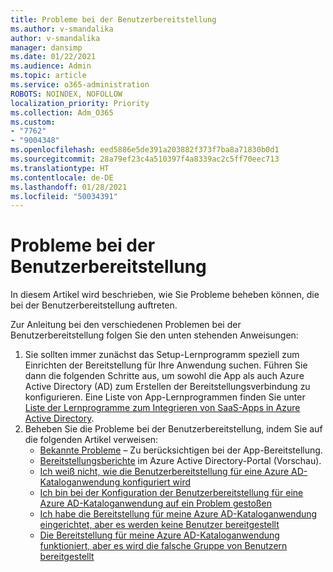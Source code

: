 ```yaml
---
title: Probleme bei der Benutzerbereitstellung
ms.author: v-smandalika
author: v-smandalika
manager: dansimp
ms.date: 01/22/2021
ms.audience: Admin
ms.topic: article
ms.service: o365-administration
ROBOTS: NOINDEX, NOFOLLOW
localization_priority: Priority
ms.collection: Adm_O365
ms.custom:
- "7762"
- "9004348"
ms.openlocfilehash: eed5886e5de391a203882f373f7ba8a71830b0d1
ms.sourcegitcommit: 28a79ef23c4a510397f4a8339ac2c5ff70eec713
ms.translationtype: HT
ms.contentlocale: de-DE
ms.lasthandoff: 01/28/2021
ms.locfileid: "50034391"
---
```

# <a name="user-provisioning-issues"></a>Probleme bei der Benutzerbereitstellung

In diesem Artikel wird beschrieben, wie Sie Probleme beheben können, die bei der Benutzerbereitstellung auftreten.

Zur Anleitung bei den verschiedenen Problemen bei der Benutzerbereitstellung folgen Sie den unten stehenden Anweisungen:

1. Sie sollten immer zunächst das Setup-Lernprogramm speziell zum Einrichten der Bereitstellung für Ihre Anwendung suchen. Führen Sie dann die folgenden Schritte aus, um sowohl die App als auch Azure Active Directory (AD) zum Erstellen der Bereitstellungsverbindung zu konfigurieren. Eine Liste von App-Lernprogrammen finden Sie unter [Liste der Lernprogramme zum Integrieren von SaaS-Apps in Azure Active Directory](https://docs.microsoft.com/azure/active-directory/saas-apps/tutorial-list).
2. Beheben Sie die Probleme bei der Benutzerbereitstellung, indem Sie auf die folgenden Artikel verweisen:
    - [Bekannte Probleme](https://docs.microsoft.com/azure/active-directory/app-provisioning/known-issues) – Zu berücksichtigen bei der App-Bereitstellung.
    - [Bereitstellungsberichte](https://docs.microsoft.com/azure/active-directory/reports-monitoring/concept-provisioning-logs) im Azure Active Directory-Portal (Vorschau).
    - [Ich weiß nicht, wie die Benutzerbereitstellung für eine Azure AD-Kataloganwendung konfiguriert wird](https://docs.microsoft.com/azure/active-directory/app-provisioning/configure-automatic-user-provisioning-portal) 
    - [Ich bin bei der Konfiguration der Benutzerbereitstellung für eine Azure AD-Kataloganwendung auf ein Problem gestoßen](https://docs.microsoft.com/azure/active-directory/app-provisioning/application-provisioning-config-problem) 
    - [Ich habe die Bereitstellung für meine Azure AD-Kataloganwendung eingerichtet, aber es werden keine Benutzer bereitgestellt](https://docs.microsoft.com/azure/active-directory/app-provisioning/application-provisioning-config-problem-no-users-provisioned) 
    - [Die Bereitstellung für meine Azure AD-Kataloganwendung funktioniert, aber es wird die falsche Gruppe von Benutzern bereitgestellt](https://docs.microsoft.com/azure/active-directory/manage-apps/add-application-portal-assign-users)





